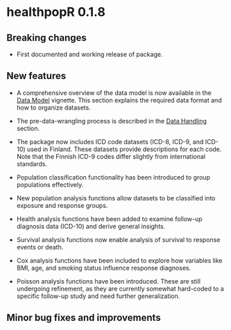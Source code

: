 # healthpopR 0.1.8

## Breaking changes

* First documented and working release of package.

## New features

* A comprehensive overview of the data model is now available in the [Data Model](articles/data-model.html) vignette. This section explains the required data format and how to organize datasets.

* The pre-data-wrangling process is described in the [Data Handling](articles/data-handling.html) section.

* The package now includes ICD code datasets (ICD-8, ICD-9, and ICD-10) used in Finland. These datasets provide descriptions for each code. Note that the Finnish ICD-9 codes differ slightly from international standards.

* Population classification functionality has been introduced to group populations effectively.

* New population analysis functions allow datasets to be classified into exposure and response groups.

* Health analysis functions have been added to examine follow-up diagnosis data (ICD-10) and derive general insights.

* Survival analysis functions now enable analysis of survival to response events or death.

* Cox analysis functions have been included to explore how variables like BMI, age, and smoking status influence response diagnoses.

* Poisson analysis functions have been introduced. These are still undergoing refinement, as they are currently somewhat hard-coded to a specific follow-up study and need further generalization.


## Minor bug fixes and improvements

